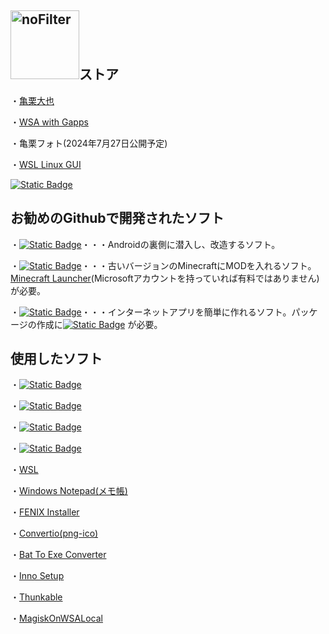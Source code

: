 ## <img width="110" alt="noFilter" src="https://github.com/user-attachments/assets/58297369-9446-4ebd-b2bb-e4a69cd43916">ストア
・[亀栗大也](https://kamekuridaiya.github.io/kamekuridaiya/)

・[WSA with Gapps](https://kamekuridaiya.github.io/WSA-with-Gapps-Japanese/)

・亀栗フォト(2024年7月27日公開予定)

・[WSL Linux GUI](https://kamekuridaiya.github.io/WSL-Linux-GUI/)

[![Static Badge](https://img.shields.io/badge/%E4%BA%80%E6%A0%97%E5%A4%A7%E4%B9%9F-%E3%83%95%E3%82%A9%E3%83%AD%E3%83%BC-blue?logo=Github)](https://github.com/kamekuridaiya)
## お勧めのGithubで開発されたソフト
・[![Static Badge](https://img.shields.io/badge/Magisk-white?logo=magisk)](https://topjohnwu.github.io/Magisk/)・・・Androidの裏側に潜入し、改造するソフト。

・[![Static Badge](https://img.shields.io/badge/MCAddToJar-white)](https://kusaanko.github.io/OldMCPatcher/#:~:text=minecraft.client.OldMCPatcher-,MCAddToJar,-OldMCPatcher%E5%B0%8E%E5%85%A5%E3%82%B5%E3%83%9D%E3%83%BC%E3%83%88)・・・古いバージョンのMinecraftにMODを入れるソフト。[Minecraft Launcher](https://www.xbox.com/ja-JP/games/store/minecraft-launcher/9pgw18npbzv5?ocid=storeforweb)(Microsoftアカウントを持っていれば有料ではありません)が必要。

・[![Static Badge](https://img.shields.io/badge/Electron%20Fiddle-white?logo=electronfiddle)](https://www.electronjs.org/ja/fiddle)・・・インターネットアプリを簡単に作れるソフト。パッケージの作成に[![Static Badge](https://img.shields.io/badge/Node.js-white?logo=nodedotjs)](https://nodejs.org/en)
が必要。
## 使用したソフト
・[![Static Badge](https://img.shields.io/badge/Ubuntu-white?logo=ubuntu)](https://apps.microsoft.com/detail/9pdxgncfsczv?hl=ja-jp&gl=JP)

・[![Static Badge](https://img.shields.io/badge/Git-white?logo=git)](https://git-scm.com/book/ja/v2/%E4%BD%BF%E3%81%84%E5%A7%8B%E3%82%81%E3%82%8B-Git%E3%81%AE%E3%82%A4%E3%83%B3%E3%82%B9%E3%83%88%E3%83%BC%E3%83%AB) 

・[![Static Badge](https://img.shields.io/badge/Github-black?logo=github)](https://github.com/) 

・[![Static Badge](https://img.shields.io/badge/Shields.io-black?logo=shieldsdotio)](https://shields.io/)

・[WSL](https://aka.ms/wslstorepage)

・[Windows Notepad(メモ帳)](https://apps.microsoft.com/detail/9msmlrh6lzf3?hl=ja-jp&gl=JP) 

・[FENIX Installer](https://fenix-pc.blog.jp/FENIX_Installer#gsc.tab=0)

・[Convertio(png-ico)](https://convertio.co/ja/png-ico/) 

・[Bat To Exe Converter](https://softaro.net/FileCompression/Bat_To_Exe_Converter.html)

・[Inno Setup](https://jrsoftware.org/isdl.php)

・[Thunkable](https://x.thunkable.com/)

・[MagiskOnWSALocal](https://github.com/LSPosed/MagiskOnWSALocal)
